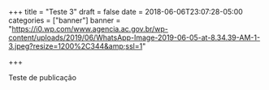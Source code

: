 +++
title = "Teste 3"
draft = false
date = 2018-06-06T23:07:28-05:00
categories = ["banner"]
banner = "https://i0.wp.com/www.agencia.ac.gov.br/wp-content/uploads/2019/06/WhatsApp-Image-2019-06-05-at-8.34.39-AM-1-3.jpeg?resize=1200%2C344&amp;ssl=1"

+++

Teste de publicação